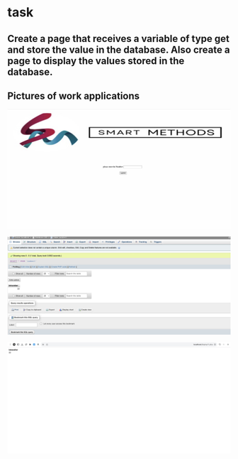 # task
## Create a page that receives a variable of type get and store the value in the database. Also create a page to display the values ​​stored in the database.

## Pictures of work applications

![image1](image0.png)


![image2](image00.png)


![image3](image0000.png)
